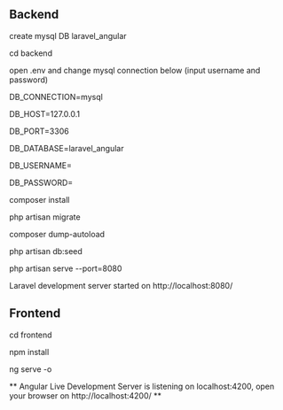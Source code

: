 ## Backend
create mysql DB laravel_angular

cd backend

open .env and change mysql connection below (input username and password)

DB_CONNECTION=mysql

DB_HOST=127.0.0.1

DB_PORT=3306

DB_DATABASE=laravel_angular

DB_USERNAME=

DB_PASSWORD=

composer install

php artisan migrate

composer dump-autoload

php artisan db:seed

php artisan serve --port=8080

Laravel development server started on http://localhost:8080/

## Frontend
cd frontend

npm install

ng serve -o

** Angular Live Development Server is listening on localhost:4200, open your browser on http://localhost:4200/ **